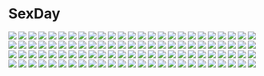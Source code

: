 # SexDay
![](https://konachan.com/image/bd533c65b443d06a4aa137f2b62c3ce4/Konachan.com%20-%20143874%20animal_ears%20ayano_keiko%20barefoot%20bed%20brown_hair%20catgirl%20dress%20long_hair%20red_eyes%20sword_art_online%20tail%20twintails%20yuuji_%28yukimimi%29.jpg)
![](https://konachan.com/image/2537219198d6d271d22b64d269da2ed8/Konachan.com%20-%2094947%20aki_minoriko%20aki_shizuha%20chibi%20group%20hat%20kagiyama_hina%20kochiya_sanae%20miko%20moriya_suwako%20nyontase%20rope%20touhou%20wings%20wolfgirl%20yasaka_kanako.jpg)
![](https://konachan.com/image/22681c88b093bae58a90d5a770c37d47/Konachan.com%20-%2081339%20blonde_hair%20fuchida_kazuhiro%20hat%20original%20sky.jpg)
![](https://konachan.com/image/8688971a0361128de1b72dd57568e50f/Konachan.com%20-%20259966%20anthropomorphism%20breast_hold%20breasts%20brown_eyes%20brown_hair%20cleavage%20cum%20headband%20kantai_collection%20lolicept%20no_bra%20paizuri%20torn_clothes.jpg)
![](https://konachan.com/image/1c2a841ba079e73a8efff354933cd2b2/Konachan.com%20-%20160541%20chain%20ibuki_suika%20no.734%20shackles%20touhou.jpg)
![](https://konachan.com/image/9315158703088f3754bf82ea037da830/Konachan.com%20-%20235744%20black_hair%20blue_eyes%20elbow_gloves%20flowers%20gloves%20necklace%20original%20petals%20signed%20tagme_%28artist%29.jpg)
![](https://konachan.com/jpeg/3ed69f31a858c26c2c4e4173649ca249/Konachan.com%20-%20120958%20amagi_sakino%20bed%20blonde_hair%20blush%20breasts%20game_cg%20green_eyes%20ikura_nagisa%20long_hair%20mashiro_summer%20nipples%20nude.jpg)
![](https://konachan.com/image/21727deb6fb206b3e86794ba5cf7b9fd/Konachan.com%20-%20168935%20barefoot%20brown_hair%20ilolamai%20jpeg_artifacts%20long_hair%20original%20stairs%20tiara%20yellow_eyes.jpg)
![](https://konachan.com/jpeg/629d44c06868afe50e4f1c1543d4527d/Konachan.com%20-%20159127%20bed%20breasts%20dark_skin%20eushully%20game_cg%20hatozuki_tsumiki%20long_hair%20madou_koukaku%20nipples%20nude%20pointed_ears%20purple_eyes%20zara_alphimia.jpg)
![](https://konachan.com/image/00bee0cfb3a7d95b8c7f287ab02e6ef0/Konachan.com%20-%2093965%20animal_ears%20asahina_mikuru%20asakura_ryouko%20bunny_ears%20bunnygirl%20kyon_no_imouto%20nagato_yuki%20pantyhose%20suzumiya_haruhi%20suzumiya_haruhi_no_yuutsu%20tsuruya.jpg)
![](https://konachan.com/image/949d5f4928ed284c1d44523b2943c425/Konachan.com%20-%2010484%20blush%20leaf%20long_hair%20red_eyes%20red_hair%20shinjou_saori%20shizuku_%28game%29%20swimsuit.jpg)
![](https://konachan.com/image/42723ddc9613f5ed0e3821415c990ed4/Konachan.com%20-%2068786%20dress%20headphones%20kneehighs%20long_hair%20miki_%28vocaloid%29%20red_eyes%20red_hair%20todoroki_%28pixiv%29%20vocaloid.jpg)
![](https://konachan.com/image/2d42dcbaa114e2e5697f1d1ec7c863d9/Konachan.com%20-%20185266%20anthropomorphism%20kantai_collection%20myoukou_%28kancolle%29%20nenchi.jpg)
![](https://konachan.com/image/1a55f503a3537205c77c952d1ec542b7/Konachan.com%20-%20267921%20aqua_eyes%20aqua_hair%20ass%20fhang%20hatsune_miku%20long_hair%20microphone%20thighhighs%20tie%20twintails%20vocaloid.jpg)
![](https://konachan.com/image/7b93cd202909658c19f00885a2f57a1b/Konachan.com%20-%2033310%20kaleido_star%20naegino_sora.jpg)
![](https://konachan.com/image/90d934bf674fca0055891ad7ae37f062/Konachan.com%20-%2024383%20beramode%20hyung-tae_kim%20war_of_genesis_3.jpg)
![](https://konachan.com/image/0215e626566e3ecc6661a0c81826cded/Konachan.com%20-%2057845%20hatsune_miku%20plastick%20vocaloid.jpg)
![](https://konachan.com/image/29806c132508c882dfee0a1b15b78c2c/Konachan.com%20-%2010871%20swimsuit.jpg)
![](https://konachan.com/jpeg/1f108d5facc117ad94df7b842fa326ff/Konachan.com%20-%20184729%20anthropomorphism%20bikini%20bismarck_%28kancolle%29%20blonde_hair%20blue_eyes%20breasts%20cleavage%20hat%20kantai_collection%20long_hair%20oota_yuuichi%20sunglasses%20swimsuit.jpg)
![](https://konachan.com/image/1fe020003d05871a343fc2b2717a435a/Konachan.com%20-%20141445%20animal_ears%20horo%20nude%20ookami_to_koushinryou%20red_eyes%20red_hair.jpg)
![](https://konachan.com/image/465472b2d2a6c8055adc2a9e3476d624/Konachan.com%20-%20231356%20animal%20bow%20building%20candy%20clouds%20dress%20drink%20flowers%20gloves%20green_eyes%20green_hair%20long_hair%20manatsu_riko%20original%20petals%20rabbit%20tree%20twintails.jpg)
![](https://konachan.com/image/1d8709a614d3d74ae5390326e43f267c/Konachan.com%20-%2043311%20glasses%20hitotsubashi_yurie%20kamichu%20saegusa_matsuri%20saegusa_miko%20school_uniform%20shijou_mitsue.jpg)
![](https://konachan.com/image/a458c7c043eb89a99b7f213319cb99ef/Konachan.com%20-%20248134%20blonde_hair%20headdress%20junko%20long_hair%20pink_eyes%20touhou%20toutenkou.jpg)
![](https://konachan.com/image/389bc65d95a88de5155fbddb4ecec584/Konachan.com%20-%2022417%20animal_ears%20bell%20blue_eyes%20blush%20catgirl%20hat%20nanao_naru%20purple_hair%20rainbow_colored_icecream%20short_hair%20shorts%20tail%20thighhighs.jpg)
![](https://konachan.com/image/e692ede912b95f99842f55d534945239/Konachan.com%20-%20235766%20ajimita%20clouds%20kneehighs%20original%20school_uniform%20short_hair%20skirt%20sky%20watermark.jpg)
![](https://konachan.com/image/a0b5db549a39d20296defba864541ab4/Konachan.com%20-%20267733%20breasts%20dark_skin%20dress%20fate_%28series%29%20garter%20gray_hair%20jpeg_artifacts%20long_hair%20nasaniliu%20no_bra%20petals%20sword%20thighhighs%20weapon%20white%20yellow_eyes.jpg)
![](https://konachan.com/image/950a4ebcb299b4b888def32fbea22c90/Konachan.com%20-%20253133%20animal%20bun_%28lv1_bun%29%20fate_grand_order%20fate_%28series%29%20fou_%28fate_grand_order%29%20group%20male%20mash_kyrielight%20romani_archaman%20sleeping%20tagme.jpg)
![](https://konachan.com/image/adcb5e6ecd9cda6f892ff26d785ae346/Konachan.com%20-%2040407%20miyashita_miki%20panties%20school_uniform%20tagme%20underwear.jpg)
![](https://konachan.com/jpeg/47f6c9b0d88be724298c7fa24c49da74/Konachan.com%20-%20238404%20akame_%28akamiru%29%20animal_ears%20blue_hair%20blush%20book%20braids%20flowers%20green_eyes%20idolmaster%20nanao_yuriko%20school_uniform%20short_hair%20tagme_%28artist%29.jpg)
![](https://konachan.com/image/f08e2c9037bccd3a6e6ca3186c2efc6c/Konachan.com%20-%20285905%202girls%20butterfly%20dress%20haori_iori%20long_hair%20original%20pointed_ears%20short_hair%20thighhighs.jpg)
![](https://konachan.com/jpeg/6f2496d402c766dfd73aecde1f017ef4/Konachan.com%20-%20180839%20beach%20blue_eyes%20game_cg%20koisuru_natsu_no_last_resort%20long_hair%20mottsun%20pink_hair%20pulltop%20sunset%20tsukumi_sango%20twintails.jpg)
![](https://konachan.com/jpeg/d060a67d214e8a9fc8c9bb3df7f69195/Konachan.com%20-%20236548%20black_hair%20blush%20breasts%20brown_eyes%20loli%20long_hair%20nipples%20tagme_%28artist%29%20to_love_ru%20yuuki_mikan.jpg)
![](https://konachan.com/image/1ba01b747a2395859ccdf141934046ee/Konachan.com%20-%20167023%202girls%20animal%20bikini%20braids%20bubbles%20drink%20fish%20long_hair%20orange_hair%20original%20pink_hair%20swimsuit%20tirori%20turtle%20underwater%20water.jpg)
![](https://konachan.com/image/97b56d73ad68e747277cb976a07233f5/Konachan.com%20-%2086515%20aegis%20metis%20persona%20persona_3%20soejima_shigenori.jpg)
![](https://konachan.com/jpeg/5f96d0ab277a39c7919ee5fbf820f526/Konachan.com%20-%20296003%20bed%20breasts%20choker%20cum%20dress%20kneehighs%20nagareboshi%20nipples%20no_bra%20nopan%20original%20red_eyes%20skirt_lift%20socks%20white_hair.jpg)
![](https://konachan.com/image/f80f63aefd04e0b4e843c1cea41a1c50/Konachan.com%20-%20118339%20blonde_hair%20blue_eyes%20macross%20macross_frontier%20sheryl_nome.jpg)
![](https://konachan.com/jpeg/bbdb2abe7c3b9e3546e820ad72d970be/Konachan.com%20-%2099459%20akemi_homura%20animal_ears%20black_hair%20blush%20catgirl%20long_hair%20mahou_shoujo_madoka_magica%20pantyhose%20purple_eyes%20rubi-sama%20white.jpg)
![](https://konachan.com/image/667b0cdea571da6cd1fdd607151b6a0b/Konachan.com%20-%20177239%20headphones%20jpeg_artifacts%20phone%20stanley_lau.jpg)
![](https://konachan.com/jpeg/7129d512bcf9c7f90561576a63b533b2/Konachan.com%20-%20109329%20tagme.jpg)
![](https://konachan.com/image/dfb80397d88ad9ffa043549b1d379d14/Konachan.com%20-%20220598%20aqua_eyes%20brown_eyes%20brown_hair%20building%20city%20dress%20feathers%20flowers%20long_hair%20male%20pantyhose%20park%20petals%20ryosios%20short_hair%20tree%20twintails%20vocaloid.jpg)
![](https://konachan.com/image/3c9468d9873bbb46e47920c263ca8d17/Konachan.com%20-%2047876%20ass%20breasts%20brown_hair%20cleavage%20headband%20katana%20long_hair%20miko%20panties%20purple_eyes%20queen%27s_blade%20sword%20tomoe%20torn_clothes%20underwear%20weapon%20wet.jpg)
![](https://konachan.com/jpeg/4886f373e824f0277e7c93b9a04a3900/Konachan.com%20-%20285146%20bandage%20black_eyes%20black_hair%20cake%20fan%20food%20group%20horns%20identity_v%20japanese_clothes%20kimono%20moon%20night%20tom23579.jpg)
![](https://konachan.com/jpeg/9517e9ebef8e44953057966cbc7d5281/Konachan.com%20-%2083832%20ef%20ef_a_fairy_tale_of_the_two%20hayama_mizuki%20hirono_nagi%20miyamura_miyako.jpg)
![](https://konachan.com/image/0f21e4eb90c7977f49803a337c673093/Konachan.com%20-%20117429%20anus%20blush%20boots%20breasts%20flat_chest%20gray_hair%20green_eyes%20hat%20index%20long_hair%20misakamitoko0903%20navel%20nude%20pussy%20pussy_juice%20third-party_edit%20uncensored.jpg)
![](https://konachan.com/image/c952c4c73659325a7f2db3b9346e13a1/Konachan.com%20-%20207892%20ganaha_hibiki%20idolmaster%20miri_%28ago550421%29.jpg)
![](https://konachan.com/image/922252b79401d1651dbb46d302a61f3a/Konachan.com%20-%20260103%20ass%20azur_lane%20bed%20breasts%20cross%20crown%20heart%20long_hair%20mino106%20no_bra%20panties%20ponytail%20purple_eyes%20purple_hair%20sideboob%20skirt%20socks%20underwear%20wink.jpg)
![](https://konachan.com/image/f6a52d29da9dc4518c85580a373ce781/Konachan.com%20-%2071095%20dildo%20masturbation%20morimiya_aono%20natsumiya_yuzu%20sola.jpg)
![](https://konachan.com/jpeg/4cac6757bea98375a76db068cd1bc4b8/Konachan.com%20-%20252662%20black_hair%20cherry_blossoms%20dress%20eretto%20flowers%20long_hair%20scan%20tree%20twintails.jpg)
![](https://konachan.com/jpeg/b6f6717745319bd063f5aa7fc86fb393/Konachan.com%20-%20233011%20amakano%20bath%20bathtub%20bicolored_eyes%20blonde_hair%20blush%20breast_grab%20breasts%20brown_hair%20game_cg%20male%20navel%20nipples%20nude%20piromizu%20short_hair%20water%20wet.jpg)
![](https://konachan.com/image/eeb91957eebe64ca58c0dc95717d75a4/Konachan.com%20-%2011847%20boots%20nurse%20tagme%20thighhighs.jpg)
![](https://konachan.com/image/d5938a7b3ccb21d2875a8638892bac43/Konachan.com%20-%2077999%20blue_eyes%20breasts%20inia_sestina%20long_hair%20muv-luv%20navel%20nipples%20nude%20pussy%20sayori%20tears%20uncensored%20white_hair.jpg)
![](https://konachan.com/image/fb86f903c279b416a4fac6e0d48524ae/Konachan.com%20-%2035666%20katagi_ren%20touhou%20yagokoro_eirin.jpg)
![](https://konachan.com/image/71c7f89d9f345a1a59c08d96a66070cc/Konachan.com%20-%207534%20blue_eyes%20bodysuit%20cryska_barchenowa%20inia_sestina%20long_hair%20muv-luv%20muv-luv_alternative%20skintight%20total_eclipse%20white_hair.jpg)
![](https://konachan.com/image/8eb30d06cfe0c24a7deded91b945c7c8/Konachan.com%20-%20122886%20black_hair%20bow%20breasts%20brown_eyes%20christmas%20cleavage%20elsword%20green_hair%20group%20hat%20long_hair%20ribbons%20santa_hat%20short_hair%20snow%20snowman%20tree%20twintails.jpg)
![](https://konachan.com/image/b54e76ecaf6b4b30a595607eba3b4d85/Konachan.com%20-%20254861%20aliasing%20aqua_eyes%20blonde_hair%20blush%20bow%20fate_grand_order%20fate_%28series%29%20geko_ohoshisama%20headdress%20jeanne_d%27arc_%28fate%29%20long_hair%20thighhighs%20wristwear.jpg)
![](https://konachan.com/jpeg/890e9b1583aa5c73dfc4193db9e565b1/Konachan.com%20-%2015582%20bleach%20inoue_orihime.jpg)
![](https://konachan.com/image/c723b96973ac2b1cef0cc84544f31fbd/Konachan.com%20-%206291%20black_eyes%20black_hair%20bondage%20bow%20butterfly%20japanese_clothes%20short_hair%20tagme.jpg)
![](https://konachan.com/jpeg/7552d117f112f01dd76ee83ca651cf4f/Konachan.com%20-%20289133%20animal_ears%20aqua_eyes%20barefoot%20blonde_hair%20blush%20breasts%20collar%20cropped%20doggirl%20kosobin%20long_hair%20navel%20nipples%20nude%20original%20tail%20white.jpg)
![](https://konachan.com/image/abf35eb97e1f279cc444cdc5e7df26a0/Konachan.com%20-%2084079%20bel_%28pokemon%29%20cheren%20n%20oshawott%20pokemon%20snivy%20tepig%20touko_%28pokemon%29%20touya%20ueno_makoto.jpg)
![](https://konachan.com/image/6c634a59a1345ad64a895bd1e71fb455/Konachan.com%20-%20184780%20black_heart%20blanc%20bodysuit%20bondage%20breasts%20cleavage%20game_cg%20green_heart%20hyperdimension_neptunia%20noire%20torn_clothes%20tsunako%20vert%20white_heart.jpg)
![](https://konachan.com/image/d997b5ca66898511bcc662449171288a/Konachan.com%20-%20104881%20akamaru%20breasts%20cleavage%20rio%20super_blackjack.jpg)
![](https://konachan.com/jpeg/15220994e4e488c03e619767843911d8/Konachan.com%20-%20224658%202girls%20aliasing%20anus%20ass%20barefoot%20bed%20blush%20breasts%20censored%20crying%20fingering%20hat%20long_hair%20nipples%20nude%20pussy%20santa_hat%20tears%20tree%20utahane_w%20yuri.jpg)
![](https://konachan.com/image/a6991a62911d0e1c5ab2fb91639b88cf/Konachan.com%20-%2017186%20hayasaka_hiyori%20katase_yuki%20kouzu_asami%20mizuiro%20onosaki_kiyoka%20shindou_mutsuki.jpg)
![](https://konachan.com/image/374c0f71e6391fa85cdf854b3bc8bee3/Konachan.com%20-%2092797%20animal_ears%20blue_eyes%20blue_hair%20bunny_ears%20bunnygirl%20collar%20flat_chest%20kirin_kakeru%20loli%20open_shirt%20original%20thighhighs%20twintails.jpg)
![](https://konachan.com/jpeg/1d92d967fe4802e757c24b597ea4a13d/Konachan.com%20-%2037421%20black_star%20soul_eater%20sword%20transparent%20vector%20weapon.jpg)
![](https://konachan.com/image/655e66553df9e1fee00bce7d147fbeeb/Konachan.com%20-%20299443%202girls%20anthropomorphism%20bath%20blue_eyes%20breasts%20cropped%20kemono_friends%20long_hair%20mo23%20nipples%20nude%20onsen%20towel%20walrus_%28kemono_friends%29%20water.jpg)
![](https://konachan.com/image/124d19627d8ba61b5821006a0b49cc33/Konachan.com%20-%20185387%20black_hair%20japanese_clothes%20kimono%20male%20original%20petals%20pink_eyes%20purple%20short_hair%20too_mizuguchi%20white_hair%20yellow_eyes.jpg)
![](https://konachan.com/image/3985868a45b29c5286fd67a2bb0187e5/Konachan.com%20-%204934%20black_hair%20futami_eriko%20kimikiss%20long_hair%20takayama_kisai.jpg)
![](https://konachan.com/image/ee49c0b4b89b3c7987f5ec15466b8e79/Konachan.com%20-%2044769%20ayanami_rei%20bodysuit%20neon_genesis_evangelion%20skintight.jpg)
![](https://konachan.com/jpeg/4ef14754ad93d8bacbb049bb22ce15aa/Konachan.com%20-%2084105%20aqua_eyes%20aqua_hair%20hatsune_miku%20headphones%20heart%20heki_kiri%20kagamine_len%20kagamine_rin%20long_hair%20male%20twintails%20vocaloid.jpg)
![](https://konachan.com/jpeg/f0843ea92944d57f244e069a9bc56427/Konachan.com%20-%20158038%20ass%20blush%20breasts%20brown_hair%20cameltoe%20cum%20game_cg%20hapymaher%20koku%20nipples%20panties%20purple_software%20toriumi_arisu%20underwear.jpg)
![](https://konachan.com/image/ed11cfe7849a7f72ed94b8bc0e8b30e7/Konachan.com%20-%2038593%20breasts%20panties%20tagme%20thighhighs%20underwear.jpg)
![](https://konachan.com/image/12f97eb6bfc7eb60dffd34641b324c67/Konachan.com%20-%20298448%20amagi_brilliant_park%20breast_hold%20breasts%20kamimiya%20long_hair%20nipples%20sento_isuzu%20third-party_edit%20topless%20white.jpg)
![](https://konachan.com/image/28d9f74ffb1d882e9cff98ad0bcdf3cf/Konachan.com%20-%20144275%202girls%20aqua_eyes%20bow%20brown_hair%20gray_hair%20hat%20komeiji_koishi%20long_hair%20reiuji_utsuho%20short_hair%20thighhighs%20touhou%20toutenkou.jpg)
![](https://konachan.com/image/b52de39a40c84f4d85e0106f37ef4485/Konachan.com%20-%2043055%20brown_hair%20elbow_gloves%20gloves%20halo%20horns%20kotoba_noriaki%20original%20red_eyes%20short_hair%20signed%20thighhighs.jpg)
![](https://konachan.com/image/a7670770d95ab0f8cead8edeafa8e3fd/Konachan.com%20-%20166981%20blue_eyes%20dress%20exit_tunes%20flowers%20green_eyes%20green_hair%20gumi%20hat%20ia%20long_hair%20short_hair%20teddy_bear%20thighhighs%20vocaloid%20white_hair%20yellow_eyes.jpg)
![](https://konachan.com/image/50a6bfcab39cf3006c3d4a63fca74c7e/Konachan.com%20-%20248606%20animal_ears%20catgirl%20garter%20green_eyes%20headband%20maple_%28sayori%29%20navel%20nekopara%20neko_works%20orange_hair%20sayori%20tail%20tie%20watermark%20wink%20wristwear.jpg)
![](https://konachan.com/jpeg/c4788fc2843d63c05a87d4f55108f70f/Konachan.com%20-%20182518%20blue_eyes%20blush%20braids%20breasts%20brown_eyes%20cum%20demon%20gray_hair%20koakuma%20navel%20penis%20pink_hair%20pussy%20red_hair%20thighhighs%20touhou%20uncensored%20wink.jpg)
![](https://konachan.com/image/2726a7c96585165516aedff485e77476/Konachan.com%20-%2018803%20brown_hair%20gun%20noir%20short_hair%20sky%20water%20weapon%20yuumura_kirika.jpg)
![](https://konachan.com/image/a0d90a19d29e0f3329af9f45af96f2bf/Konachan.com%20-%2024380%20iwakura_lain%20serial_experiments_lain.jpg)
![](https://konachan.com/image/f5870e2f0eaff04f1c6ff3d676772ebc/Konachan.com%20-%2054857%20canaan%20canaan_%28character%29%20oosawa_maria.jpg)
![](https://konachan.com/jpeg/4ed1750757c0e80fa1e91db21db3091c/Konachan.com%20-%20168627%20all_male%20apple%20asato_%28artist%29%20black_eyes%20brown_hair%20food%20fruit%20headband%20leaves%20male%20naruto%20naruto_shippuden%20short_hair%20uniform%20yamato_%28naruto%29.jpg)
![](https://konachan.com/jpeg/08463334921cee15f6107f220a7b3d5a/Konachan.com%20-%2079441%20aqua_hair%20blue_eyes%20hatsune_miku%20jpeg_artifacts%20panties%20striped_panties%20thighhighs%20transparent%20twintails%20underwear%20vocaloid.jpg)
![](https://konachan.com/image/e719baebcfc7155f0772ae5ce81fd2b3/Konachan.com%20-%2090700%20a%3Dk%20all_male%20blue_eyes%20blue_hair%20headphones%20kaito%20male%20tears%20vocaloid.jpg)
![](https://konachan.com/image/2d6a828fe104667cd5a9e50d73d5ae36/Konachan.com%20-%20248142%20original%20pixiv_fantasia%20scenic%20swd3e2.jpg)
![](https://konachan.com/image/42138e8350bf9302e42af463dad5e786/Konachan.com%20-%2069186%20blue%20goggles%20green_eyes%20green_hair%20gumi%20headphones%20microphone%20skirt%20vocaloid.jpg)
![](https://konachan.com/jpeg/f057e834b2ec5536d648077ef7e82c5f/Konachan.com%20-%20126433%20barefoot%20blonde_hair%20blush%20flat_chest%20loli%20long_hair%20navel%20nisemonogatari%20nude%20oshino_shinobu%20pointed_ears%20tanabe_kyou%20white%20yellow_eyes.jpg)
![](https://konachan.com/image/10fd0d463a929dc3f37d39ce5420a750/Konachan.com%20-%2078038%20blue%20kagamine_len%20kagamine_rin%20kyang692%20male%20planet%20vocaloid.jpg)
![](https://konachan.com/image/db5c3b659edf495746b6360da64f1613/Konachan.com%20-%2088646%20angel_beats%21%20gun%20hirata_katsuzou%20long_hair%20nakamura_yuri%20purple_hair%20scan%20school_uniform%20skirt%20thighhighs%20weapon%20white_hair%20wings%20zettai_ryouiki.jpg)
![](https://konachan.com/jpeg/41458613e8c4ed4f8dddb598b2af7bcb/Konachan.com%20-%20298548%20animal%20blood%20crying%20dog%20hanjuku_otome%20original%20tears.jpg)
![](https://konachan.com/image/d7b7be10db99a64e722ebd762a89c926/Konachan.com%20-%20132721%20blonde_hair%20combat_vehicle%20fat_%28artist%29%20grass%20hat%20toramaru_shou%20touhou%20uniform%20yellow_eyes.jpg)
![](https://konachan.com/image/20affed5bd22e2072fd97a249d76ba78/Konachan.com%20-%20305871%20black_hair%20date_a_live%20eyepatch%20goth-loli%20gun%20lolita_fashion%20long_hair%20lunacle%20pantyhose%20red_eyes%20tokisaki_kurumi%20weapon.jpg)
![](https://konachan.com/jpeg/7d1df0171a0702c6d3bad826f8e5703e/Konachan.com%20-%20278061%20group%20loli%20mimikko_ui%20momona_%28mvv%29%20mvv%20tagme_%28character%29.jpg)
![](https://konachan.com/image/0fad650ffae9f1c084b58d78930271d9/Konachan.com%20-%20100602%20breast_grab%20breasts%20cum%20group%20nipples%20open_shirt%20panties%20school_uniform%20tagme%20underwear%20vibrator.jpg)
![](https://konachan.com/image/eee63356f50b9cac109437ee3292eb5b/Konachan.com%20-%20301103%202girls%20aqua_eyes%20ass%20black_hair%20blush%20breasts%20fingering%20kiss%20lindaroze%20long_hair%20nipples%20nude%20ponytail%20purple_eyes%20red_hair%20ribbons%20signed%20yuri.jpg)
![](https://konachan.com/jpeg/4729b6b217e5fba39a4d752e872733ac/Konachan.com%20-%2046986%20blue_eyes%20blue_hair%20brown_hair%20choker%20glasses%20group%20headdress%20long_hair%20maid%20red_eyes%20red_hair%20ribbons%20short_hair%20thighhighs%20time_leap%20twintails.jpg)
![](https://konachan.com/image/b020fb359ed217b9bea5796484d659bd/Konachan.com%20-%20194318%20bass%20bow%20braids%20catgirl%20choker%20dress%20drums%20flowers%20group%20guitar%20hat%20kisume%20long_hair%20pink_hair%20ponytail%20red_eyes%20red_hair%20suit%20tail%20tie%20touhou%20wink.jpg)
![](https://konachan.com/jpeg/04045fc733e5f411a8ef4e8149be3786/Konachan.com%20-%20248440%202girls%20blue_eyes%20blue_hair%20cirno%20dress%20dualscreen%20fairy%20fire%20fujiwara_no_mokou%20ikurauni%20long_hair%20ofuda%20red_eyes%20short_hair%20touhou%20white_hair%20wings.jpg)
![](https://konachan.com/jpeg/ccee4e1047ecd610ae920debd40006e5/Konachan.com%20-%20302085%20all_male%20animal_ears%20bed%20blonde_hair%20blush%20catboy%20headphones%20long_hair%20male%20navel%20necklace%20nobady%20nopan%20original%20phone%20thighhighs%20trap%20wink%20wristwear.jpg)
![](https://konachan.com/image/20201412151dcca3746c5979eea49402/Konachan.com%20-%20115236%20bou_nin%20dress%20flowers%20original%20ponytail%20stars%20white_hair.jpg)
